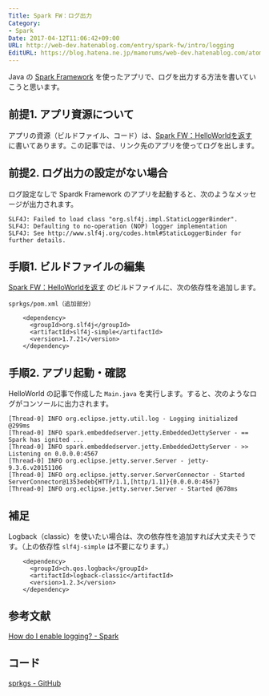 ```yaml
---
Title: Spark FW：ログ出力
Category:
- Spark
Date: 2017-04-12T11:06:42+09:00
URL: http://web-dev.hatenablog.com/entry/spark-fw/intro/logging
EditURL: https://blog.hatena.ne.jp/mamorums/web-dev.hatenablog.com/atom/entry/10328749687236396030
---
```


Java の [Spark Framework](http://sparkjava.com/) を使ったアプリで、ログを出力する方法を書いていこうと思います。


## 前提1. アプリ資源について
アプリの資源（ビルドファイル、コード）は、[Spark FW：HelloWorldを返す](http://web-dev.hatenablog.com/entry/spark-fw/intro/hello-world) に書いてあります。この記事では、リンク先のアプリを使ってログを出します。


## 前提2. ログ出力の設定がない場合
ログ設定なしで Spardk Framework のアプリを起動すると、次のようなメッセージが出力されます。

```
SLF4J: Failed to load class "org.slf4j.impl.StaticLoggerBinder".
SLF4J: Defaulting to no-operation (NOP) logger implementation
SLF4J: See http://www.slf4j.org/codes.html#StaticLoggerBinder for further details.
```


## 手順1. ビルドファイルの編集
[Spark FW：HelloWorldを返す](http://web-dev.hatenablog.com/entry/spark-fw/intro/hello-world) のビルドファイルに、次の依存性を追加します。

`sprkgs/pom.xml（追加部分）`

```
    <dependency>
      <groupId>org.slf4j</groupId>
      <artifactId>slf4j-simple</artifactId>
      <version>1.7.21</version>
    </dependency>
```


## 手順2. アプリ起動・確認
HelloWorld の記事で作成した `Main.java` を実行します。すると、次のようなログがコンソールに出力されます。

```
[Thread-0] INFO org.eclipse.jetty.util.log - Logging initialized @299ms
[Thread-0] INFO spark.embeddedserver.jetty.EmbeddedJettyServer - == Spark has ignited ...
[Thread-0] INFO spark.embeddedserver.jetty.EmbeddedJettyServer - >> Listening on 0.0.0.0:4567
[Thread-0] INFO org.eclipse.jetty.server.Server - jetty-9.3.6.v20151106
[Thread-0] INFO org.eclipse.jetty.server.ServerConnector - Started ServerConnector@1353edeb{HTTP/1.1,[http/1.1]}{0.0.0.0:4567}
[Thread-0] INFO org.eclipse.jetty.server.Server - Started @678ms
```

## 補足
Logback（classic）を使いたい場合は、次の依存性を追加すれば大丈夫そうです。（上の依存性 `slf4j-simple` は不要になります。）

```
    <dependency>
      <groupId>ch.qos.logback</groupId>
      <artifactId>logback-classic</artifactId>
      <version>1.2.3</version>
    </dependency>
```


## 参考文献
[How do I enable logging? - Spark](http://sparkjava.com/documentation.html#add-a-logger)


## コード
[sprkgs - GitHub](https://github.com/mamorum/blog/tree/master/code/sprkgs)
